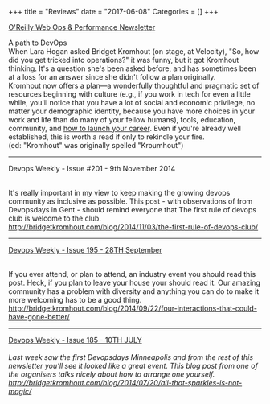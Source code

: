 +++
title = "Reviews"
date = "2017-06-08"
Categories = []
+++

<p>


<p>
  <div class="views-field views-field-nothing">        <span class="field-content views-field-field-details"><a href="http://post.oreilly.com/form/oreilly/viewhtml/9z1zvbhhmpa16mr7d0isrmvnemcbpvuu2hvius8lieo">O'Reilly Web Ops & Performance Newsletter</a><br />

A path to DevOps
<br>
When Lara Hogan asked Bridget Kromhout (on stage, at Velocity), "So, how did you get tricked into operations?" it was funny, but it got Kromhout thinking. It's a question she's been asked before, and has sometimes been at a loss for an answer since she didn't follow a plan originally. 
<br>
Kromhout now offers a plan—a wonderfully thoughtful and pragmatic set of resources beginning with culture (e.g., if you work in tech for even a little while, you'll notice that you have a lot of social and economic privilege, no matter your demographic identity, because you have more choices in your work and life than do many of your fellow humans), tools, education, community, and <a href="http://bridgetkromhout.com/blog/2014/12/22/noona-is-devops-style/">how to launch your career</a>. Even if you're already well established, this is worth a read if only to rekindle your fire.
<br>
(ed: "Kromhout" was originally spelled "Kroumhout")

<hr>
<p>
  <div class="views-field views-field-nothing">        <span class="field-content views-field-field-details">Devops Weekly - Issue #201 - 9th November 2014<br />
<br>

It's really important in my view to keep making the growing devops community as inclusive as possible. This post - with observations of from Devopsdays in Gent - should remind everyone that The first rule of devops club is welcome to the club.
<br>
<a href="http://bridgetkromhout.com/blog/2014/11/03/the-first-rule-of-devops-club/">http://bridgetkromhout.com/blog/2014/11/03/the-first-rule-of-devops-club/</a>
<hr>

<p>
  <div class="views-field views-field-nothing">        <span class="field-content views-field-field-details"><a href="http://www.devopsweekly.com/2014/09/28/195/">Devops Weekly - Issue 195 - 28TH September</a><br />
<br>

If you ever attend, or plan to attend, an industry event you should read this post. Heck, if you plan to leave your house your should read it. Our amazing community has a problem with diversity and anything you can do to make it more welcoming has to be a good thing.
<br>
<a href="http://bridgetkromhout.com/blog/2014/09/22/four-interactions-that-could-have-gone-better/">http://bridgetkromhout.com/blog/2014/09/22/four-interactions-that-could-have-gone-better/</a>


<hr>

<p>
  <div class="views-field views-field-nothing">        <span class="field-content views-field-field-details"><a href="http://www.devopsweekly.com/2014/07/20/185/">Devops Weekly - Issue 185 - 10TH JULY</a><br />
<br>
<i>
Last week saw the first Devopsdays Minneapolis and from the rest of this newsletter you’ll see it looked like a great event. This blog post from one of the organisers talks nicely about how to arrange one yourself.
<br>
<a href="http://bridgetkromhout.com/blog/2014/07/20/all-that-sparkles-is-not-magic/">http://bridgetkromhout.com/blog/2014/07/20/all-that-sparkles-is-not-magic/</a>
</i>

